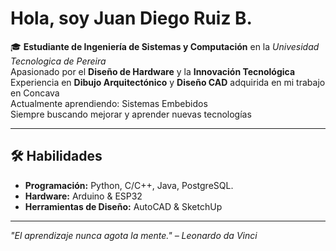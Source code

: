 # Hola, soy Juan Diego Ruiz B.

🎓 **Estudiante de Ingeniería de Sistemas y Computación** en la *Univesidad Tecnologica de Pereira*  
Apasionado por el **Diseño de Hardware** y la **Innovación Tecnológica**  
Experiencia en **Dibujo Arquitectónico** y **Diseño CAD** adquirida en mi trabajo en Concava  
Actualmente aprendiendo: Sistemas Embebidos  
Siempre buscando mejorar y aprender nuevas tecnologías

---

## 🛠️ Habilidades
- **Programación:** Python, C/C++, Java, PostgreSQL. 
- **Hardware:** Arduino & ESP32
- **Herramientas de Diseño:** AutoCAD & SketchUp

---

*"El aprendizaje nunca agota la mente." – Leonardo da Vinci*

